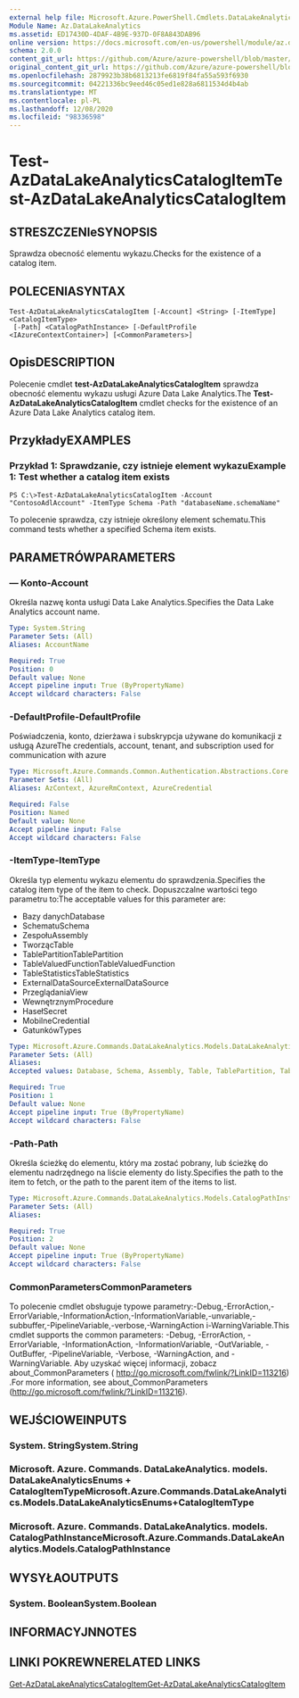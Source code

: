 ```yaml
---
external help file: Microsoft.Azure.PowerShell.Cmdlets.DataLakeAnalytics.dll-Help.xml
Module Name: Az.DataLakeAnalytics
ms.assetid: ED17430D-4DAF-4B9E-937D-0F8A843DAB96
online version: https://docs.microsoft.com/en-us/powershell/module/az.datalakeanalytics/test-azdatalakeanalyticscatalogitem
schema: 2.0.0
content_git_url: https://github.com/Azure/azure-powershell/blob/master/src/DataLakeAnalytics/DataLakeAnalytics/help/Test-AzDataLakeAnalyticsCatalogItem.md
original_content_git_url: https://github.com/Azure/azure-powershell/blob/master/src/DataLakeAnalytics/DataLakeAnalytics/help/Test-AzDataLakeAnalyticsCatalogItem.md
ms.openlocfilehash: 2879923b38b6813213fe6819f84fa55a593f6930
ms.sourcegitcommit: 04221336bc9eed46c05ed1e828a6811534d4b4ab
ms.translationtype: MT
ms.contentlocale: pl-PL
ms.lasthandoff: 12/08/2020
ms.locfileid: "98336598"
---
```

# <span data-ttu-id="213cc-101">Test-AzDataLakeAnalyticsCatalogItem</span><span class="sxs-lookup"><span data-stu-id="213cc-101">Test-AzDataLakeAnalyticsCatalogItem</span></span>

## <span data-ttu-id="213cc-102">STRESZCZENIe</span><span class="sxs-lookup"><span data-stu-id="213cc-102">SYNOPSIS</span></span>
<span data-ttu-id="213cc-103">Sprawdza obecność elementu wykazu.</span><span class="sxs-lookup"><span data-stu-id="213cc-103">Checks for the existence of a catalog item.</span></span>

## <span data-ttu-id="213cc-104">POLECENIA</span><span class="sxs-lookup"><span data-stu-id="213cc-104">SYNTAX</span></span>

```
Test-AzDataLakeAnalyticsCatalogItem [-Account] <String> [-ItemType] <CatalogItemType>
 [-Path] <CatalogPathInstance> [-DefaultProfile <IAzureContextContainer>] [<CommonParameters>]
```

## <span data-ttu-id="213cc-105">Opis</span><span class="sxs-lookup"><span data-stu-id="213cc-105">DESCRIPTION</span></span>
<span data-ttu-id="213cc-106">Polecenie cmdlet **test-AzDataLakeAnalyticsCatalogItem** sprawdza obecność elementu wykazu usługi Azure Data Lake Analytics.</span><span class="sxs-lookup"><span data-stu-id="213cc-106">The **Test-AzDataLakeAnalyticsCatalogItem** cmdlet checks for the existence of an Azure Data Lake Analytics catalog item.</span></span>

## <span data-ttu-id="213cc-107">Przykłady</span><span class="sxs-lookup"><span data-stu-id="213cc-107">EXAMPLES</span></span>

### <span data-ttu-id="213cc-108">Przykład 1: Sprawdzanie, czy istnieje element wykazu</span><span class="sxs-lookup"><span data-stu-id="213cc-108">Example 1: Test whether a catalog item exists</span></span>
```
PS C:\>Test-AzDataLakeAnalyticsCatalogItem -Account "ContosoAdlAccount" -ItemType Schema -Path "databaseName.schemaName"
```

<span data-ttu-id="213cc-109">To polecenie sprawdza, czy istnieje określony element schematu.</span><span class="sxs-lookup"><span data-stu-id="213cc-109">This command tests whether a specified Schema item exists.</span></span>

## <span data-ttu-id="213cc-110">PARAMETRÓW</span><span class="sxs-lookup"><span data-stu-id="213cc-110">PARAMETERS</span></span>

### <span data-ttu-id="213cc-111">— Konto</span><span class="sxs-lookup"><span data-stu-id="213cc-111">-Account</span></span>
<span data-ttu-id="213cc-112">Określa nazwę konta usługi Data Lake Analytics.</span><span class="sxs-lookup"><span data-stu-id="213cc-112">Specifies the Data Lake Analytics account name.</span></span>

```yaml
Type: System.String
Parameter Sets: (All)
Aliases: AccountName

Required: True
Position: 0
Default value: None
Accept pipeline input: True (ByPropertyName)
Accept wildcard characters: False
```

### <span data-ttu-id="213cc-113">-DefaultProfile</span><span class="sxs-lookup"><span data-stu-id="213cc-113">-DefaultProfile</span></span>
<span data-ttu-id="213cc-114">Poświadczenia, konto, dzierżawa i subskrypcja używane do komunikacji z usługą Azure</span><span class="sxs-lookup"><span data-stu-id="213cc-114">The credentials, account, tenant, and subscription used for communication with azure</span></span>

```yaml
Type: Microsoft.Azure.Commands.Common.Authentication.Abstractions.Core.IAzureContextContainer
Parameter Sets: (All)
Aliases: AzContext, AzureRmContext, AzureCredential

Required: False
Position: Named
Default value: None
Accept pipeline input: False
Accept wildcard characters: False
```

### <span data-ttu-id="213cc-115">-ItemType</span><span class="sxs-lookup"><span data-stu-id="213cc-115">-ItemType</span></span>
<span data-ttu-id="213cc-116">Określa typ elementu wykazu elementu do sprawdzenia.</span><span class="sxs-lookup"><span data-stu-id="213cc-116">Specifies the catalog item type of the item to check.</span></span>
<span data-ttu-id="213cc-117">Dopuszczalne wartości tego parametru to:</span><span class="sxs-lookup"><span data-stu-id="213cc-117">The acceptable values for this parameter are:</span></span>
- <span data-ttu-id="213cc-118">Bazy danych</span><span class="sxs-lookup"><span data-stu-id="213cc-118">Database</span></span>
- <span data-ttu-id="213cc-119">Schematu</span><span class="sxs-lookup"><span data-stu-id="213cc-119">Schema</span></span>
- <span data-ttu-id="213cc-120">Zespołu</span><span class="sxs-lookup"><span data-stu-id="213cc-120">Assembly</span></span>
- <span data-ttu-id="213cc-121">Tworząc</span><span class="sxs-lookup"><span data-stu-id="213cc-121">Table</span></span>
- <span data-ttu-id="213cc-122">TablePartition</span><span class="sxs-lookup"><span data-stu-id="213cc-122">TablePartition</span></span>
- <span data-ttu-id="213cc-123">TableValuedFunction</span><span class="sxs-lookup"><span data-stu-id="213cc-123">TableValuedFunction</span></span>
- <span data-ttu-id="213cc-124">TableStatistics</span><span class="sxs-lookup"><span data-stu-id="213cc-124">TableStatistics</span></span>
- <span data-ttu-id="213cc-125">ExternalDataSource</span><span class="sxs-lookup"><span data-stu-id="213cc-125">ExternalDataSource</span></span>
- <span data-ttu-id="213cc-126">Przeglądania</span><span class="sxs-lookup"><span data-stu-id="213cc-126">View</span></span>
- <span data-ttu-id="213cc-127">Wewnętrznym</span><span class="sxs-lookup"><span data-stu-id="213cc-127">Procedure</span></span>
- <span data-ttu-id="213cc-128">Haseł</span><span class="sxs-lookup"><span data-stu-id="213cc-128">Secret</span></span>
- <span data-ttu-id="213cc-129">Mobilne</span><span class="sxs-lookup"><span data-stu-id="213cc-129">Credential</span></span>
- <span data-ttu-id="213cc-130">Gatunków</span><span class="sxs-lookup"><span data-stu-id="213cc-130">Types</span></span>

```yaml
Type: Microsoft.Azure.Commands.DataLakeAnalytics.Models.DataLakeAnalyticsEnums+CatalogItemType
Parameter Sets: (All)
Aliases:
Accepted values: Database, Schema, Assembly, Table, TablePartition, TableValuedFunction, TableStatistics, ExternalDataSource, View, Procedure, Secret, Credential, Types, Package

Required: True
Position: 1
Default value: None
Accept pipeline input: True (ByPropertyName)
Accept wildcard characters: False
```

### <span data-ttu-id="213cc-131">-Path</span><span class="sxs-lookup"><span data-stu-id="213cc-131">-Path</span></span>
<span data-ttu-id="213cc-132">Określa ścieżkę do elementu, który ma zostać pobrany, lub ścieżkę do elementu nadrzędnego na liście elementy do listy.</span><span class="sxs-lookup"><span data-stu-id="213cc-132">Specifies the path to the item to fetch, or the path to the parent item of the items to list.</span></span>

```yaml
Type: Microsoft.Azure.Commands.DataLakeAnalytics.Models.CatalogPathInstance
Parameter Sets: (All)
Aliases:

Required: True
Position: 2
Default value: None
Accept pipeline input: True (ByPropertyName)
Accept wildcard characters: False
```

### <span data-ttu-id="213cc-133">CommonParameters</span><span class="sxs-lookup"><span data-stu-id="213cc-133">CommonParameters</span></span>
<span data-ttu-id="213cc-134">To polecenie cmdlet obsługuje typowe parametry:-Debug,-ErrorAction,-ErrorVariable,-InformationAction,-InformationVariable,-unvariable,-subbuffer,-PipelineVariable,-verbose,-WarningAction i-WarningVariable.</span><span class="sxs-lookup"><span data-stu-id="213cc-134">This cmdlet supports the common parameters: -Debug, -ErrorAction, -ErrorVariable, -InformationAction, -InformationVariable, -OutVariable, -OutBuffer, -PipelineVariable, -Verbose, -WarningAction, and -WarningVariable.</span></span> <span data-ttu-id="213cc-135">Aby uzyskać więcej informacji, zobacz about_CommonParameters ( http://go.microsoft.com/fwlink/?LinkID=113216) .</span><span class="sxs-lookup"><span data-stu-id="213cc-135">For more information, see about_CommonParameters (http://go.microsoft.com/fwlink/?LinkID=113216).</span></span>

## <span data-ttu-id="213cc-136">WEJŚCIOWE</span><span class="sxs-lookup"><span data-stu-id="213cc-136">INPUTS</span></span>

### <span data-ttu-id="213cc-137">System. String</span><span class="sxs-lookup"><span data-stu-id="213cc-137">System.String</span></span>

### <span data-ttu-id="213cc-138">Microsoft. Azure. Commands. DataLakeAnalytics. models. DataLakeAnalyticsEnums + CatalogItemType</span><span class="sxs-lookup"><span data-stu-id="213cc-138">Microsoft.Azure.Commands.DataLakeAnalytics.Models.DataLakeAnalyticsEnums+CatalogItemType</span></span>

### <span data-ttu-id="213cc-139">Microsoft. Azure. Commands. DataLakeAnalytics. models. CatalogPathInstance</span><span class="sxs-lookup"><span data-stu-id="213cc-139">Microsoft.Azure.Commands.DataLakeAnalytics.Models.CatalogPathInstance</span></span>

## <span data-ttu-id="213cc-140">WYSYŁA</span><span class="sxs-lookup"><span data-stu-id="213cc-140">OUTPUTS</span></span>

### <span data-ttu-id="213cc-141">System. Boolean</span><span class="sxs-lookup"><span data-stu-id="213cc-141">System.Boolean</span></span>

## <span data-ttu-id="213cc-142">INFORMACYJN</span><span class="sxs-lookup"><span data-stu-id="213cc-142">NOTES</span></span>

## <span data-ttu-id="213cc-143">LINKI POKREWNE</span><span class="sxs-lookup"><span data-stu-id="213cc-143">RELATED LINKS</span></span>

[<span data-ttu-id="213cc-144">Get-AzDataLakeAnalyticsCatalogItem</span><span class="sxs-lookup"><span data-stu-id="213cc-144">Get-AzDataLakeAnalyticsCatalogItem</span></span>](./Get-AzDataLakeAnalyticsCatalogItem.md)


